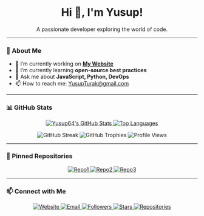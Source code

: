 <!--
  If you don’t want this repo to show on your profile, change its name
  or delete this file.
-->

<div align="center">
  <h1>Hi 👋, I'm Yusup!</h1>
  <p>A passionate developer exploring the world of code.</p>
</div>

---

### 🔭 About Me
- 🔭 I’m currently working on **[My Website](https://yusuf-turek.vercel.app)**
- 🌱 I’m currently learning **open‑source best practices**
- 💬 Ask me about **JavaScript, Python, DevOps**
- 📫 How to reach me: [YusupTurak@gmail.com](mailto:YusupTurak@gmail.com)

---

### 📊 GitHub Stats

<p align="center">
  <!-- Overall stats -->
  <a href="https://github.com/Yusup64">
    <img alt="Yusup64's GitHub Stats" src="https://github-readme-stats.vercel.app/api?username=Yusup64&show_icons=true&count_private=true&theme=default" />
  </a>
  <!-- Most used langs -->
  <a href="https://github.com/Yusup64">
    <img alt="Top Languages" src="https://github-readme-stats.vercel.app/api/top-langs/?username=Yusup64&layout=compact&theme=default" />
  </a>
</p>

<p align="center">
  <!-- Streak -->
  <img alt="GitHub Streak" src="https://github-readme-streak-stats.herokuapp.com/?user=Yusup64&theme=default" />
  <!-- Trophies -->
  <img alt="GitHub Trophies" src="https://github-profile-trophy.vercel.app/?username=Yusup64&theme=default" />
  <!-- Profile views -->
  <img alt="Profile Views" src="https://gpvc.arturio.dev/Yusup64" />
</p>

---

### 📌 Pinned Repositories
<!-- Replace `Repo1`, `Repo2`, `Repo3` below with your actual repo names -->
<div align="center">
  <a href="https://github.com/Yusup64/Repo1">
    <img src="https://github-readme-stats.vercel.app/api/pin/?username=Yusup64&repo=Repo1&theme=default" alt="Repo1" />
  </a>
  <a href="https://github.com/Yusup64/Repo2">
    <img src="https://github-readme-stats.vercel.app/api/pin/?username=Yusup64&repo=Repo2&theme=default" alt="Repo2" />
  </a>
  <a href="https://github.com/Yusup64/Repo3">
    <img src="https://github-readme-stats.vercel.app/api/pin/?username=Yusup64&repo=Repo3&theme=default" alt="Repo3" />
  </a>
</div>

---

### 📫 Connect with Me

<p align="center">
  <a href="https://yusuf-turek.vercel.app" target="_blank">
    <img alt="Website" src="https://img.shields.io/badge/Website-https%3A%2F%2Fyusuf--turek.vercel.app-blue?style=flat-square" />
  </a>
  <a href="mailto:YusupTurak@gmail.com">
    <img alt="Email" src="https://img.shields.io/badge/Gmail-YusupTurak%40gmail.com-red?style=flat-square&logo=gmail" />
  </a>
  <a href="https://github.com/Yusup64?tab=followers">
    <img alt="Followers" src="https://img.shields.io/github/followers/Yusup64?label=Followers&style=flat-square" />
  </a>
  <a href="https://github.com/Yusup64?tab=stars">
    <img alt="Stars" src="https://img.shields.io/github/stars/Yusup64?label=Stars&style=flat-square" />
  </a>
  <a href="https://github.com/Yusup64?tab=repositories">
    <img alt="Repositories" src="https://img.shields.io/github/repo-count/Yusup64?label=Repos&style=flat-square" />
  </a>
</p>
